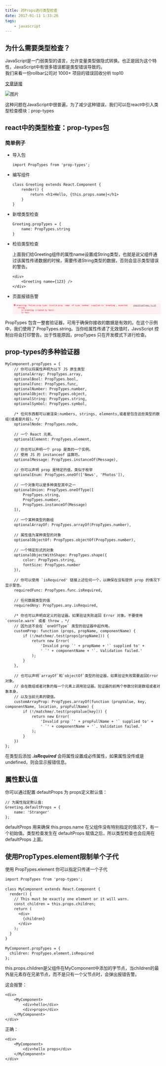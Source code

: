 ```yaml
---
title: 对Props进行类型检查
date: 2017-01-11 1:33:26
tags:
    - javascript
---
```


## 为什么需要类型检查？

JavaScript是一门弱类型的语言，允许变量类型做隐式转换。也正是因为这个特性，JavaScript中有很多错误都是类型错误导致的。    
我们来看一份rollbar公司对 1000+ 项目的错误回收分析 top10

[文章链接](https://rollbar.com/static/javascript-error-graph-aced7330c2844069d95dfb92a87a3c82-da028.png)

![图片](https://rollbar.com/static/javascript-error-graph-aced7330c2844069d95dfb92a87a3c82-da028.png)

这种问题在JavaScript中很普遍，为了减少这种错误，我们可以在react中引入类型检查模块：prop-types

## react中的类型检查：prop-types包

### 简单例子

- 导入包

    ```
    import PropTypes from 'prop-types';
    ```

- 编写组件

    ```
    class Greeting extends React.Component {
        render() {
            return <h1>Hello, {this.props.name}</h1>
        }
    }
    ```

- 新增类型检查

    ```
    Greeting.propTypes = {
        name: PropTypes.string
    }
    ```

- 检验类型检查
  
    上面我们给Greeting组件的属性name设置成String类型，也就是说父组件通过该属性传递数据的时候，需要传递String类型的数据，否则会显示类型错误的警告。
    
    ```
    <div>
        <Greeting name={123} />
    </div>
     ```

- 页面报错告警

    ![图片](./imgs/error-props.png)

  
  
PropTypes 包含一整套验证器，可用于确保你接收的数据是有效的。在这个示例中，我们使用了 PropTypes.string。当你给属性传递了无效值时，JavsScript 控制台将会打印警告。出于性能原因，propTypes 只在开发模式下进行检查。


## prop-types的多种验证器

```
MyComponent.propTypes = {
    // 你可以将属性声明为以下 JS 原生类型
    optionalArray: PropTypes.array,
    optionalBool: PropTypes.bool,
    optionalFunc: PropTypes.func,
    optionalNumber: PropTypes.number,
    optionalObject: PropTypes.object,
    optionalString: PropTypes.string,
    optionalSymbol: PropTypes.symbol,

    /* 任何东西都可以被渲染:numbers, strings, elements,或者是包含这些类型的数组(或者是片段)。*/
    optionalNode: PropTypes.node,

    // 一个 React 元素。
    optionalElement: PropTypes.element,

    // 你也可以声明一个 prop 是类的一个实例。
    // 使用 JS 的 instanceof 运算符。
    optionalMessage: PropTypes.instanceOf(Message),

    // 你可以声明 prop 是特定的值，类似于枚举
    optionalEnum: PropTypes.oneOf(['News', 'Photos']),

    // 一个对象可以是多种类型其中之一
    optionalUnion: PropTypes.oneOfType([
        PropTypes.string,
        PropTypes.number,
        PropTypes.instanceOf(Message)
    ]),

    // 一个某种类型的数组
    optionalArrayOf: PropTypes.arrayOf(PropTypes.number),

    // 属性值为某种类型的对象
    optionalObjectOf: PropTypes.objectOf(PropTypes.number),

    // 一个特定形式的对象
    optionalObjectWithShape: PropTypes.shape({
        color: PropTypes.string,
        fontSize: PropTypes.number
    }),

    // 你可以使用 `isRequired' 链接上述任何一个，以确保在没有提供 prop 的情况下显示警告。
    requiredFunc: PropTypes.func.isRequired,

    // 任何数据类型的值
    requiredAny: PropTypes.any.isRequired,

    /* 你也可以声明自定义的验证器。如果验证失败返回 Error 对象。不要使用 `console.warn` 或者 throw ，*/
    // 因为这不会在 `oneOfType` 类型的验证器中起作用。
    customProp: function (props, propName, componentName) {
        if (!/matchme/.test(props[propName])) {
            return new Error(
                'Invalid prop `' + propName + '` supplied to' +
                ' `' + componentName + '`. Validation failed.'
            );
        }
    },

    // 也可以声明`arrayOf`和`objectOf`类型的验证器，如果验证失败需要返回Error对象。
    // 会在数组或者对象的每一个元素上调用验证器。验证器的前两个参数分别是数组或者对象本身，
    // 以及当前元素的键值。
    customArrayProp: PropTypes.arrayOf(function (propValue, key, componentName, location, propFullName) {
        if (!/matchme/.test(propValue[key])) {
            return new Error(
                'Invalid prop `' + propFullName + '` supplied to' +
                ' `' + componentName + '`. Validation failed.'
            );
        }
    })
};
```

在类型后添加 ***.isRequired*** 会将属性设置成必传属性，如果属性没传或是 undefined，则会显示报错信息。

## 属性默认值

你可以通过配置 defaultProps 为 props定义默认值：

```
// 为属性指定默认值:
Greeting.defaultProps = {
    name: 'Stranger'
};
```

defaultProps 用来确保 this.props.name 在父组件没有特别指定的情况下，有一个初始值。类型检查发生在 defaultProps 赋值之后，所以类型检查也会应用在 defaultProps 上面。


## 使用PropTypes.element限制单个子代

使用 PropTypes.element 你可以指定只传递一个子代

```
import PropTypes from 'prop-types';

class MyComponent extends React.Component {
  render() {
    // This must be exactly one element or it will warn.
    const children = this.props.children;
    return (
      <div>
        {children}
      </div>
    );
  }
}

MyComponent.propTypes = {
  children: PropTypes.element.isRequired
};
```

this.props.children是父组件在MyComponent中添加的字节点，当children的最外层元素存在兄弟节点，而不是只有一个父节点时，会弹出报错告警。

这会报警：

```
<div>
    <MyComponent>
        <div>hello</div>
        <div>props</div>
    </MyComponent>           
</div> 
```

正确：

```
<div>
    <MyComponent>
        <div>hello props</div>
    </MyComponent>           
</div> 
```
